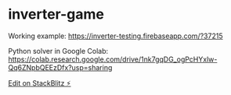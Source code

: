 # inverter-game

Working example:
https://inverter-testing.firebaseapp.com/?37215

Python solver in Google Colab:
https://colab.research.google.com/drive/1nk7gqDG_ogPcHYxlw-Qq6ZNpbQEEzDfx?usp=sharing



[Edit on StackBlitz ⚡️](https://stackblitz.com/edit/inverter-game)
